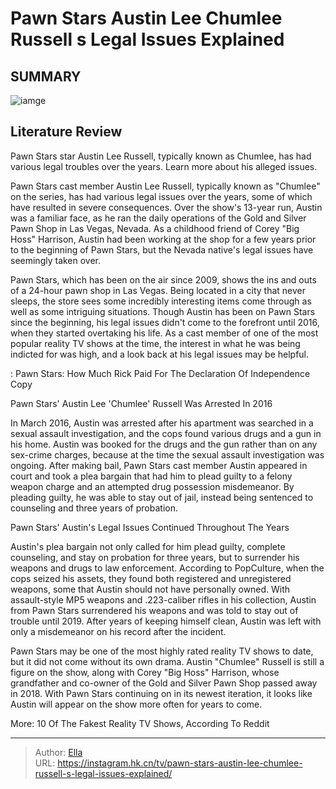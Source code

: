 # Pawn Stars Austin Lee  Chumlee  Russell s Legal Issues Explained


## SUMMARY 

![iamge]()

## Literature Review
Pawn Stars star Austin Lee Russell, typically known as Chumlee, has had various legal troubles over the years. Learn more about his alleged issues.

Pawn Stars cast member Austin Lee Russell, typically known as &#34;Chumlee&#34; on the series, has had various legal issues over the years, some of which have resulted in severe consequences. Over the show&#39;s 13-year run, Austin was a familiar face, as he ran the daily operations of the Gold and Silver Pawn Shop in Las Vegas, Nevada. As a childhood friend of Corey &#34;Big Hoss&#34; Harrison, Austin had been working at the shop for a few years prior to the beginning of Pawn Stars, but the Nevada native&#39;s legal issues have seemingly taken over.



Pawn Stars, which has been on the air since 2009, shows the ins and outs of a 24-hour pawn shop in Las Vegas. Being located in a city that never sleeps, the store sees some incredibly interesting items come through as well as some intriguing situations. Though Austin has been on Pawn Stars since the beginning, his legal issues didn&#39;t come to the forefront until 2016, when they started overtaking his life. As a cast member of one of the most popular reality TV shows at the time, the interest in what he was being indicted for was high, and a look back at his legal issues may be helpful.




 : Pawn Stars: How Much Rick Paid For The Declaration Of Independence Copy


 Pawn Stars&#39; Austin Lee &#39;Chumlee&#39; Russell Was Arrested In 2016 

 

In March 2016, Austin was arrested after his apartment was searched in a sexual assault investigation, and the cops found various drugs and a gun in his home. Austin was booked for the drugs and the gun rather than on any sex-crime charges, because at the time the sexual assault investigation was ongoing. After making bail, Pawn Stars cast member Austin appeared in court and took a plea bargain that had him to plead guilty to a felony weapon charge and an attempted drug possession misdemeanor. By pleading guilty, he was able to stay out of jail, instead being sentenced to counseling and three years of probation.



 Pawn Stars&#39; Austin&#39;s Legal Issues Continued Throughout The Years 

 




Austin&#39;s plea bargain not only called for him plead guilty, complete counseling, and stay on probation for three years, but to surrender his weapons and drugs to law enforcement. According to PopCulture, when the cops seized his assets, they found both registered and unregistered weapons, some that Austin should not have personally owned. With assault-style MP5 weapons and .223-caliber rifles in his collection, Austin from Pawn Stars surrendered his weapons and was told to stay out of trouble until 2019. After years of keeping himself clean, Austin was left with only a misdemeanor on his record after the incident.

Pawn Stars may be one of the most highly rated reality TV shows to date, but it did not come without its own drama. Austin &#34;Chumlee&#34; Russell is still a figure on the show, along with Corey &#34;Big Hoss&#34; Harrison, whose grandfather and co-owner of the Gold and Silver Pawn Shop passed away in 2018. With Pawn Stars continuing on in its newest iteration, it looks like Austin will appear on the show more often for years to come.




More: 10 Of The Fakest Reality TV Shows, According To Reddit



---

> Author: [Ella](https://instagram.hk.cn/)  
> URL: https://instagram.hk.cn/tv/pawn-stars-austin-lee-chumlee-russell-s-legal-issues-explained/  

